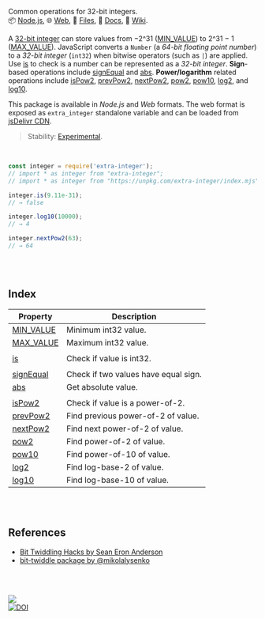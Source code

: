 Common operations for 32-bit integers.<br>
📦 [Node.js](https://www.npmjs.com/package/extra-integer),
🌐 [Web](https://www.npmjs.com/package/extra-integer.web),
📜 [Files](https://unpkg.com/extra-integer/),
📰 [Docs](https://nodef.github.io/extra-integer/),
📘 [Wiki](https://github.com/nodef/extra-integer/wiki/).

A [32-bit integer] can store values from −2^31 ([MIN_VALUE]) to 2^31 − 1
([MAX_VALUE]). JavaScript converts a `Number` (a *64-bit floating point number*)
to a *32-bit* *integer* (`int32`) when bitwise operators (such as `|`) are
applied. Use [is] to check is a number can be represented as a *32-bit integer*.
**Sign**-based operations include [signEqual] and [abs]. **Power/logarithm**
related operations include [isPow2], [prevPow2], [nextPow2], [pow2], [pow10],
[log2], and [log10].

This package is available in *Node.js* and *Web* formats. The web format
is exposed as `extra_integer` standalone variable and can be loaded from
[jsDelivr CDN].

> Stability: [Experimental](https://www.youtube.com/watch?v=L1j93RnIxEo).

[32-bit integer]: https://developer.mozilla.org/en-US/docs/Web/JavaScript/Reference/Operators/Bitwise_Operators
[jsDelivr CDN]: https://cdn.jsdelivr.net/npm/extra-integer.web/index.js

<br>

```javascript
const integer = require('extra-integer');
// import * as integer from "extra-integer";
// import * as integer from "https://unpkg.com/extra-integer/index.mjs"; (deno)

integer.is(9.11e-31);
// → false

integer.log10(10000);
// → 4

integer.nextPow2(63);
// → 64
```

<br>
<br>


## Index

| Property | Description |
|  ----  |  ----  |
| [MIN_VALUE] | Minimum int32 value. |
| [MAX_VALUE] | Maximum int32 value. |
|   |   |
| [is] | Check if value is int32. |
|   |   |
| [signEqual] | Check if two values have equal sign. |
| [abs] | Get absolute value. |
|   |   |
| [isPow2] | Check if value is a power-of-2. |
| [prevPow2] | Find previous power-of-2 of value. |
| [nextPow2] | Find next power-of-2 of value. |
| [pow2] | Find power-of-2 of value. |
| [pow10] | Find power-of-10 of value. |
| [log2] | Find log-base-2 of value. |
| [log10] | Find log-base-10 of value. |

<br>
<br>


## References

- [Bit Twiddling Hacks by Sean Eron Anderson](https://graphics.stanford.edu/~seander/bithacks.html)
- [bit-twiddle package by @mikolalysenko](https://www.npmjs.com/package/bit-twiddle)


<br>
<br>


[![](https://img.youtube.com/vi/EK32jo7i5LQ/maxresdefault.jpg)](https://www.youtube.com/watch?v=EK32jo7i5LQ)<br>
[![DOI](https://zenodo.org/badge/133167597.svg)](https://zenodo.org/badge/latestdoi/133167597)


[MIN_VALUE]: https://nodef.github.io/extra-integer/modules.html#MIN_VALUE
[MAX_VALUE]: https://nodef.github.io/extra-integer/modules.html#MAX_VALUE
[is]: https://nodef.github.io/extra-integer/modules.html#is
[signEqual]: https://nodef.github.io/extra-integer/modules.html#signEqual
[abs]: https://nodef.github.io/extra-integer/modules.html#abs
[isPow2]: https://nodef.github.io/extra-integer/modules.html#isPow2
[prevPow2]: https://nodef.github.io/extra-integer/modules.html#prevPow2
[nextPow2]: https://nodef.github.io/extra-integer/modules.html#nextPow2
[pow2]: https://nodef.github.io/extra-integer/modules.html#pow2
[pow10]: https://nodef.github.io/extra-integer/modules.html#pow10
[log2]: https://nodef.github.io/extra-integer/modules.html#log2
[log10]: https://nodef.github.io/extra-integer/modules.html#log10
